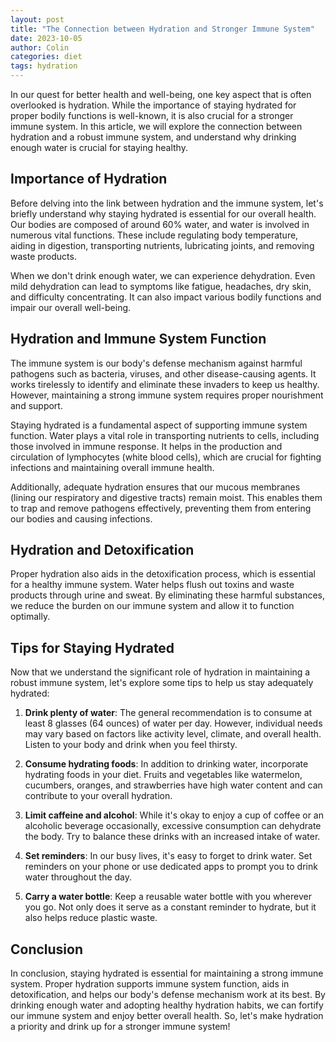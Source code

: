 ```yaml
---
layout: post
title: "The Connection between Hydration and Stronger Immune System"
date: 2023-10-05
author: Colin
categories: diet
tags: hydration
---
```


In our quest for better health and well-being, one key aspect that is often overlooked is hydration. While the importance of staying hydrated for proper bodily functions is well-known, it is also crucial for a stronger immune system. In this article, we will explore the connection between hydration and a robust immune system, and understand why drinking enough water is crucial for staying healthy.

## Importance of Hydration

Before delving into the link between hydration and the immune system, let's briefly understand why staying hydrated is essential for our overall health. Our bodies are composed of around 60% water, and water is involved in numerous vital functions. These include regulating body temperature, aiding in digestion, transporting nutrients, lubricating joints, and removing waste products.

When we don't drink enough water, we can experience dehydration. Even mild dehydration can lead to symptoms like fatigue, headaches, dry skin, and difficulty concentrating. It can also impact various bodily functions and impair our overall well-being.

## Hydration and Immune System Function

The immune system is our body's defense mechanism against harmful pathogens such as bacteria, viruses, and other disease-causing agents. It works tirelessly to identify and eliminate these invaders to keep us healthy. However, maintaining a strong immune system requires proper nourishment and support.

Staying hydrated is a fundamental aspect of supporting immune system function. Water plays a vital role in transporting nutrients to cells, including those involved in immune response. It helps in the production and circulation of lymphocytes (white blood cells), which are crucial for fighting infections and maintaining overall immune health.

Additionally, adequate hydration ensures that our mucous membranes (lining our respiratory and digestive tracts) remain moist. This enables them to trap and remove pathogens effectively, preventing them from entering our bodies and causing infections.

## Hydration and Detoxification

Proper hydration also aids in the detoxification process, which is essential for a healthy immune system. Water helps flush out toxins and waste products through urine and sweat. By eliminating these harmful substances, we reduce the burden on our immune system and allow it to function optimally. 

## Tips for Staying Hydrated

Now that we understand the significant role of hydration in maintaining a robust immune system, let's explore some tips to help us stay adequately hydrated:

1. **Drink plenty of water**: The general recommendation is to consume at least 8 glasses (64 ounces) of water per day. However, individual needs may vary based on factors like activity level, climate, and overall health. Listen to your body and drink when you feel thirsty.

2. **Consume hydrating foods**: In addition to drinking water, incorporate hydrating foods in your diet. Fruits and vegetables like watermelon, cucumbers, oranges, and strawberries have high water content and can contribute to your overall hydration.

3. **Limit caffeine and alcohol**: While it's okay to enjoy a cup of coffee or an alcoholic beverage occasionally, excessive consumption can dehydrate the body. Try to balance these drinks with an increased intake of water.

4. **Set reminders**: In our busy lives, it's easy to forget to drink water. Set reminders on your phone or use dedicated apps to prompt you to drink water throughout the day.

5. **Carry a water bottle**: Keep a reusable water bottle with you wherever you go. Not only does it serve as a constant reminder to hydrate, but it also helps reduce plastic waste.

## Conclusion

In conclusion, staying hydrated is essential for maintaining a strong immune system. Proper hydration supports immune system function, aids in detoxification, and helps our body's defense mechanism work at its best. By drinking enough water and adopting healthy hydration habits, we can fortify our immune system and enjoy better overall health. So, let's make hydration a priority and drink up for a stronger immune system!